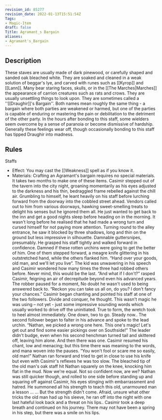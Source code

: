 ```yaml
---
revision_id: 85277
revision_date: 2022-01-13T15:51:54Z
Tags:
- Magic-Item
draft: false
Title: Agramant_s Bargain
aliases:
- Agramant's_Bargain
---
```

## Description
These staves are usually made of dark pinewood, or carefully shaped and sanded oak bleached white. They are soaked and cleaned in a weak solution of beggar's lye, and carved with runes such as [[Kyrop]] and [[Lann]]. Many bear staring faces, skulls, or in the [[The Marches|Marches]] the appearance of carrion creatures such as rats and crows. They are usually unsettling things to look upon.
They are sometimes called a ''[[Draughir]]'s Bargain''. Both names mean roughly the same thing - a bargain where both parties are weakened or harmed, but one of the parties is capable of enduring or mastering the pain or debilitation to the detriment of the other party. In the hours after bonding to this staff, some wielders seem overcome by a sense of paranoia or become dismissive of hardship. Generally these feelings wear off, though occasionally bonding to this staff has tipped Draughir into madness.
## Rules
Staffs
* Effect: You may cast the [[Weakness]] spell as if you know it.
* Materials: Crafting an Agramant's bargain requires no special materials. It takes two months to make one of these items.
Casimir stepped out of the tavern into the city night, groaning momentarily as his eyes adjusted to the darkness and his thin, bedraggled frame rebelled against the chill air. Grumbling to himself, he leant heavily on his staff before lurching forward from the doorway into the cobbled street ahead. Vendors called out to him from various doorways, hawking sweet-smelling treats to delight his senses but he ignored them all. He just wanted to get back to the inn and get a good nights sleep before heading on in the morning.
It wasn't long before he realised that he had made a wrong turn and cursed himself for not paying more attention. Turning round to the alley entrance, he saw it blocked by three shadows, long and thin on the ground but less impressive in silhouette. Damnable guttersnipes, presumably. He grasped his staff tightly and walked forward in confidence. Damned if these rotten urchins were going to get the better of him. 
One of them stepped forward, a meagre knife glittering in his outstretched hand, while the others flanked him.
“Hand over your goods, old man, and we'll let you live”. The kid was unwavering in his speech and Casimir wondered how many times the three had robbed others before. Never mind, this would be the last.
“And what if I don't?” rasped Casimir, feigning an air of decrepitude beyond even his advanced years. The robber paused for a moment, No doubt he wasn't used to being answered back to. 
“Reckon you can take us all on, do you? I don't fancy your chances.”
Casimir began chanting and pointed his staff at one of the two followers. 
Divide and conquer, he thought.
This wasn't magic he was using – not yet - just some impressive sounding words which usually worked to drive off the uninitiated. True to form, the wretch took to heel almost immediately.
One down, two to go. Steady now..
The second follower began to falter in his advance and spoke to the lead urchin. “Nathan, we picked a wrong one here. This one's magic! Let's get out and find some easier pickings over on Southside!”
The leader didn't budge, even when his second henchman turned tail and skittered off, leaving him alone.
And then there was one.
Casimir resumed his chant, low and menacing; but this time there was meaning to the words, and mana woven into the pauses.
“You won't fool or scare me so easily, old man!” Nathan ran forward and tried to get in close to use his knife but even with Casimir's reflexes he was too slow. The bleached tip of the old man's oak staff hit Nathan squarely on the knee, knocking him flat in the mud. 
Now we're equal. Not so confident now, are we?
Nathan was still quicker though, and rolled to one side before standing up and squaring off against Casimir, his eyes stinging with embarrassment and hatred. He summoned all his strength to teach this old, unarmoured man a lesson ...
... But the strength didn't come. Afraid, unsure what other tricks the old man had up his sleeve, he ran off into the night with one last hateful look back and a threat on his lips..
Casimir took a deep breath and continued on his journey. There may not have been a spring in his step, but there was a smile on his lips.